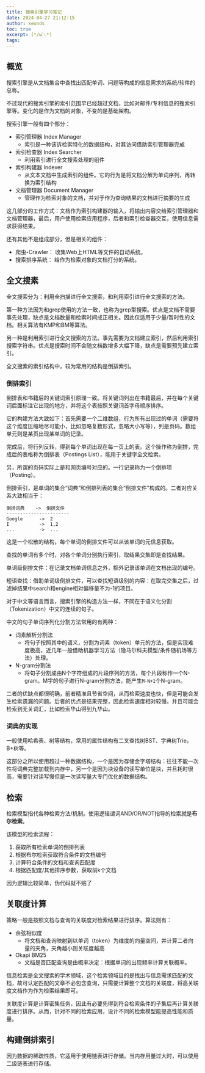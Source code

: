 ```yaml
---
title: 搜索引擎学习笔记
date: 2024-04-27 21:12:15
author: xeonds
toc: true
excerpt: (*/ω＼*)
tags:
---
```


## 概览

搜索引擎是从文档集合中查找出匹配单词、问题等构成的信息需求的系统/软件的总称。

不过现代的搜索引擎的索引范围早已经超过文档，比如对邮件/专利信息的搜索引擎等。变化的是作为文档的对象，不变的是基础架构。

搜索引擎一般有四个部分：

- 索引管理器 Index Manager
    - 索引是一种该诉检索特化的数据结构，对其访问借助索引管理器完成
- 索引检查器 Index Searcher
    - 利用索引进行全文搜索处理的组件
- 索引构建器 Indexer
    - 从文本文档中生成索引的组件。它的行为是将文档分解为单词序列，再转换为索引结构
- 文档管理器 Document Manager
    - 管理作为检索对象的文档，并对于作为查询结果的文档进行摘要的生成

这几部分的工作方式：文档作为索引构建器的输入，将输出内容交给索引管理器和文档管理器，最后，用户使用检索应用程序，后者和索引检查器交互，使用信息需求获得结果。

还有其他不是组成部分，但是相关的组件：

- 爬虫-Crawler： 收集Web上HTML等文件的自动系统。
- 搜索排序系统： 给作为检索对象的文档打分的系统。

## 全文搜素

全文搜索分为：利用全扫描进行全文搜索，和利用索引进行全文搜索的方法。

第一种方法因为和grep使用的方法一致，也称为grep型搜索。优点是文档不需要事先处理，缺点是文档数量和检索时间成正相关。因此仅适用于少量/暂时性的文档。相关算法有KMP和BM等算法。

另一种是利用索引进行全文搜索的方法。事先需要为文档建立索引，然后利用索引搜索字符串。优点是搜索时间不会随文档数增多大幅下降，缺点是需要预先建立索引。

全文搜索的索引结构中，较为常用的结构是倒排索引。

### 倒排索引

倒排表和书籍后的关键词索引原理一致。将关键词列出在书籍最后，并在每个关键词后面标注它出现的地方，并将这个表按照关键词首字母顺序排序。

它的构建方法大致如下：首先需要一个二维数组，行为所有出现过的单词（需要将这个维度压缩地尽可能小，比如忽略复数形式，忽略大小写等），列是页码。数组单元则是某页出现某单词的记录。

完成后，将行列反转，得到每个单词出现在每一页上的表。这个操作称为倒排，完成后的表格称为倒排表（Postings List），能用于关键字全文检索。

另，所谓的页码实际上是和网页编号对应的。一行记录称为一个倒排项（Posting）。

倒排索引，是单词的集合“词典”和倒排列表的集合“倒排文件”构成的。二者对应关系大致相当于：

```
倒排词典    ->  倒排文件
-----------------------
Google      ->  2
I           ->  1,2
...         ->  ...
```

这是一个松散的结构，每个单词的倒排文件可以从该单词的元信息获取。

查找的单词有多个时，对各个单词分别执行索引，取结果交集即是查找结果。

单词级倒排文件：在记录文档单词信息之外，额外记录该单词在文档出现的编号。

短语查找：借助单词级倒排文件，可以查找短语级别的内容：在取完交集之后，过滤掉结果中search和engine相对偏移量不为-1的项目。

对于中文等语言而言，搜索引擎的构造方法一样，不同在于语义化分割（Tokenization）中文的连续的句子。

中文的句子单词序列化分割方法常用的有两种：

- 词素解析分割法
    - 将句子按照其中的语义，分割为词素（token）单元的方法，但是实现难度极高，近几年一般借助机器学习方法（隐马尔科夫模型/条件随机场等方法）处理。
- N-gram分割法
    - 将句子分割成由N个字符组成的片段序列的方法，每个片段称作一个N-gram。M字的句子进行N-gram分割方法，能产生`M-N+1`个N-gram。

二者的优缺点都很明确，前者精准且节省空间，从而检索速度也快，但是可能会发生检索遗漏的问题。后者的优点是结果完整，因此检索速度相对较慢。并且可能会检索到无关词汇，比如检索华山得到九华山。

### 词典的实现

一般使用哈希表、树等结构，常用的属性结构有二叉查找树BST、字典树Trie，B+树等。

这部分之所以使用超过一种数据结构，一个是因为存储金字塔结构：往往不能一次性将词典完整加载到内存中，另一个是因为块设备的读写单位是块，并且耗时很高，需要针对读写慢但是一次读写量大专门优化的数据结构。

## 检索

检索模型指代各种检索方法/机制。使用逻辑谓词AND/OR/NOT指导的检索就是**布尔检索**。

该模型的检索流程：

1. 获取所有检索单词的倒排列表
2. 根据布尔检索获取符合条件的文档编号
3. 计算符合条件的文档和查询匹配度
4. 根据匹配度/其他排序参数，获取前k个文档

因为逻辑比较简单，伪代码就不贴了

## 关联度计算

策略一般是按照文档与查询的关联度对检索结果进行排序。算法则有：

- 余弦相似度
    - 将文档和查询映射到以单词（token）为维度的向量空间，并计算二者向量的夹角，夹角越小则关联度越高
- Okapi BM25
    - 文档是否匹配查询是由概率决定：根据单词的出现频率计算关联概率。

信息检索是全文搜索的学术领域，这个检索领域目的是找出与信息需求匹配的文档，故可认定匹配的文章不必包含查询，只需要计算整个文档的关联度，将高关联度文档作为作为检索结果即可。

关联度计算是计算密集任务，因此有必要先得到符合检索条件的子集后再计算关联度进行排序。从而，针对不同的检索应用，设计不同的检索模型能提高性能和质量。

## 构建倒排索引
因为数据的稀疏性质，它适用于使用链表进行存储。当内存用量过大时，可以使用二级链表进行存储。
